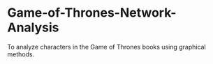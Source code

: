 # Game-of-Thrones-Network-Analysis
To analyze characters in the Game of Thrones books using graphical methods.
